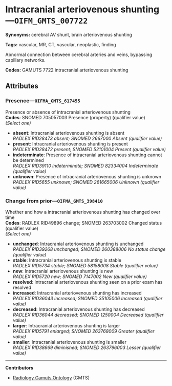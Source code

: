 # Intracranial arteriovenous shunting—`OIFM_GMTS_007722`

**Synonyms:** cerebral AV shunt, brain arteriovenous shunting

**Tags:** vascular, MR, CT, vascular, neoplastic, finding

Abnormal connection between cerebral arteries and veins, bypassing capillary networks.

**Codes:** GAMUTS 7722 intracranial arteriovenous shunting

## Attributes

### Presence—`OIFMA_GMTS_617455`

Presence or absence of intracranial arteriovenous shunting  
**Codes**: SNOMED 705057003 Presence (property) (qualifier value)  
*(Select one)*

- **absent**: Intracranial arteriovenous shunting is absent  
_RADLEX RID28473 absent; SNOMED 2667000 Absent (qualifier value)_
- **present**: Intracranial arteriovenous shunting is present  
_RADLEX RID28472 present; SNOMED 52101004 Present (qualifier value)_
- **indeterminate**: Presence of intracranial arteriovenous shunting cannot be determined  
_RADLEX RID39110 indeterminate; SNOMED 82334004 Indeterminate (qualifier value)_
- **unknown**: Presence of intracranial arteriovenous shunting is unknown  
_RADLEX RID5655 unknown; SNOMED 261665006 Unknown (qualifier value)_

### Change from prior—`OIFMA_GMTS_398410`

Whether and how a intracranial arteriovenous shunting has changed over time  
**Codes**: RADLEX RID49896 change; SNOMED 263703002 Changed status (qualifier value)  
*(Select one)*

- **unchanged**: Intracranial arteriovenous shunting is unchanged  
_RADLEX RID39268 unchanged; SNOMED 260388006 No status change (qualifier value)_
- **stable**: Intracranial arteriovenous shunting is stable  
_RADLEX RID5734 stable; SNOMED 58158008 Stable (qualifier value)_
- **new**: Intracranial arteriovenous shunting is new  
_RADLEX RID5720 new; SNOMED 7147002 New (qualifier value)_
- **resolved**: Intracranial arteriovenous shunting seen on a prior exam has resolved  
- **increased**: Intracranial arteriovenous shunting has increased  
_RADLEX RID36043 increased; SNOMED 35105006 Increased (qualifier value)_
- **decreased**: Intracranial arteriovenous shunting has decreased  
_RADLEX RID36044 decreased; SNOMED 1250004 Decreased (qualifier value)_
- **larger**: Intracranial arteriovenous shunting is larger  
_RADLEX RID5791 enlarged; SNOMED 263768009 Greater (qualifier value)_
- **smaller**: Intracranial arteriovenous shunting is smaller  
_RADLEX RID38669 diminished; SNOMED 263796003 Lesser (qualifier value)_

---

**Contributors**

- [Radiology Gamuts Ontology](https://gamuts.net/) (GMTS)